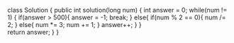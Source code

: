 class Solution {
    public int solution(long num) {
        int answer = 0;
        while(num != 1)
        {
            if(answer > 500){
                answer = -1;
                break;
            }
            else{
                if(num % 2 == 0){
                num /= 2;
            }
            else{
                num *= 3;
                num += 1;
            }
            answer++;
            }
        }        
        return answer;
    }
}